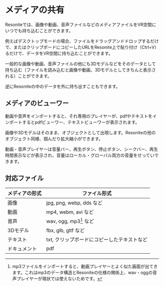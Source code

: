 # メディアの共有
Resoniteでは、画像や動画、音声ファイルなどのメディアファイルをVR空間にいつでも持ち込むことができます。

例えばデスクトップモードの場合、ファイルをドラッグアンドドロップするだけで、またはクリップボードにコピーしたURLをResonite上で貼り付け（Ctrl+V）るだけで、データをVR空間に持ち込むことができます。

一般的な画像や動画、音声ファイルの他にも3Dモデルなどをそのデータとして持ち込む（ファイルを読み込むと画像や動画、3Dモデルとしてきちんと表示される）ことができます。

逆にResoniteの中のデータを外に持ち出すこともできます。

## メディアのビューワー

動画や音声をインポートすると、それ専用のプレイヤーが、pdfやテキストをインポートするとpdfビューワー、テキストビューワーが表示されます。

画像や3Dモデルはそのまま、オブジェクトとして出現します。Resoniteの他のオブジェクト同様、掴んだり拡大縮小ができます。

動画・音声プレイヤーは音量バー、再生ボタン、停止ボタン、シークバー、再生時間表示などが表示され、音量はローカル・グローバル両方の音量をせっていできます。


## 対応ファイル
| メディアの形式 | ファイル形式                        |
| --- |-------------------------------|
| 画像 | jpg, png, webp, dds など        |
| 動画 | mp4, webm, avi など             |
| 音声 | wav, ogg, mp3[^import-mp3] など |
| 3Dモデル | fbx, glb, gltf など             |
| テキスト | txt, クリップボードにコピーしたテキストなど      |
 | ドキュメント | pdf| 
[^import-mp3]: mp3ファイルをインポートすると、動画プレイヤーとよく似た画面が出てきます。これはmp3のデータ構造とResoniteの仕様の関係上、wav・oggの音声プレイヤーが現状では使えないためです。